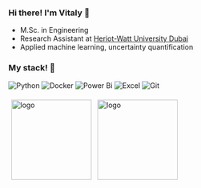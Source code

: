 
### Hi there! I'm Vitaly 👋
- M.Sc. in Engineering
- Research Assistant at [Heriot-Watt University Dubai](https://www.hw.ac.uk/dubai/)
- Applied machine learning, uncertainty quantification

### My stack! :dango:
![Python](https://img.shields.io/badge/python-3670A0?style=for-the-badge&logo=python&logoColor=ffdd54)
![Docker](https://img.shields.io/badge/docker-%230db7ed.svg?style=for-the-badge&logo=docker&logoColor=white)
![Power Bi](https://img.shields.io/badge/power_bi-F2C811?style=for-the-badge&logo=powerbi&logoColor=black)
![Excel](https://img.shields.io/badge/Excel-0078D4.svg?style=for-the-badge&logo=microsoft-excel&logoColor=white)
![Git](https://img.shields.io/badge/git-%23F05033.svg?style=for-the-badge&logo=git&logoColor=white)


<img src="https://github-readme-stats.vercel.app/api?username=vitaliistarr&show_icons=true&theme=tokyonight" alt="logo" height="160" align="left" style="margin: 6px; margin-bottom: 20px;" />
<img src="https://github-readme-stats.vercel.app/api/top-langs/?username=vitaliistarr&layout=compact&theme=tokyonight" alt="logo" height="160" align="left" style="margin: 6px; margin-bottom: 20px;"  />

